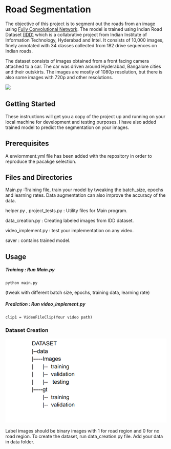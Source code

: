 # Road Segmentation
The objective of this project is to segment out the roads from an image using [Fully Convolutional Network](https://people.eecs.berkeley.edu/~jonlong/long_shelhamer_fcn.pdf). The model is trained using Indian Road Dataset [(IDD)](https://idd.insaan.iiit.ac.in/) which is a collabrative project from  Indian Institute of Information Technology, Hyderabad and Intel. It consists of 10,000 images, finely annotated with 34 classes collected from 182 drive sequences on Indian roads. 

The dataset consists of images obtained from a front facing camera attached to a car. The car was driven around Hyderabad, Bangalore cities and their outskirts. The images are mostly of 1080p resolution, but there is also some images with 720p and other resolutions.

![](https://github.com/preetkhaturia/Road_Segmentation-/blob/master/Images/detection.gif)

## Getting Started
These instructions will get you a copy of the project up and running on your local machine for development and testing purposes. I have also added trained model to predict the segmentation on your images.

## Prerequisites
A enviornment.yml file has been added with the repository in order to reproduce the pacakge selection. 

## Files and Directories 
Main.py :Training file, train your model by tweaking the batch_size, epochs and learning rates. Data augmentation can also improve the accuracy of the data. 

helper.py , project_tests.py : Utility files for Main program.

data_creation.py : Creating labeled images from IDD dataset.

video_implement.py : test your implementation on any video.

saver : contains trained model.


## Usage 
##### Training : Run Main.py 
```
python main.py
```
(tweak with different batch size, epochs, training data, learning rate)
##### Prediction : Run video_implement.py
```
clip1 = VideoFileClip(Your video path)
```
### Dataset Creation
![alt text](https://github.com/preetkhaturia/Road_Segmentation-/blob/master/Images/dataset.png "Logo Title Text 1")

Label images should be binary images with 1 for road region and 0 for no road region.
To create the dataset, run data_creation.py file. Add your data in data folder.



